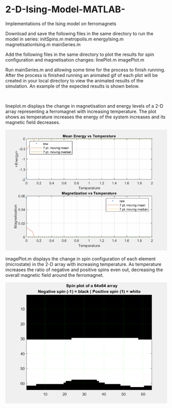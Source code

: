 # 2-D-Ising-Model-MATLAB-
Implementations of the Ising model on ferromagnets

Download and save the following files in the same directory to run the model in series:
initSpins.m
metropolis.m
energyIsing.m
magnetisationIsing.m
mainSeries.m

Add the following files in the same directory to plot the results for spin configuration and magnetisation changes:
linePlot.m
imagePlot.m

Run mainSeries.m and allowing some time for the process to finish running. After the process is finished running an animated gif of each plot will be created in your local directory to view the animated results of the simulation. An example of the expected results is shown below.

<br />

lineplot.m displays the change in magnetisation and energy levels of a 2-D array representing a ferromagnet with increasing temperature. The plot shows as temperature increases the energy of the system increases and its magnetic field decreases.



![](Magnetisation.gif)





imagePlot.m displays the change in spin configuration of each element (microstate) in the 2-D array with increasing temperature. As temperature increases the ratio of negative and positive spins even out, decreasing the overall magnetic field around the ferromagnet.



![](spin_configuration.gif)

